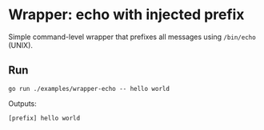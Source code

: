 # Wrapper: echo with injected prefix

Simple command-level wrapper that prefixes all messages using `/bin/echo` (UNIX).

## Run

```
go run ./examples/wrapper-echo -- hello world
```

Outputs:

```
[prefix] hello world
```

